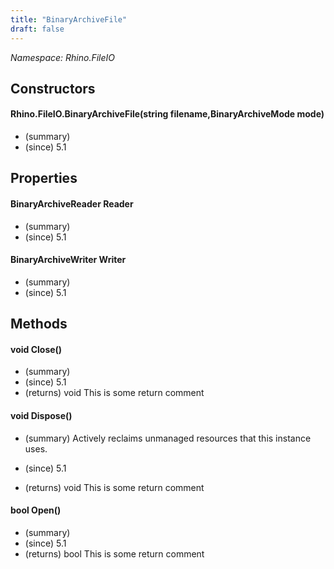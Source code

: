 ```yaml
---
title: "BinaryArchiveFile"
draft: false
---
```


*Namespace: Rhino.FileIO*
## Constructors
#### Rhino.FileIO.BinaryArchiveFile(string filename,BinaryArchiveMode mode)
- (summary) 
- (since) 5.1
## Properties
#### BinaryArchiveReader Reader
- (summary) 
- (since) 5.1
#### BinaryArchiveWriter Writer
- (summary) 
- (since) 5.1
## Methods
#### void Close()
- (summary) 
- (since) 5.1
- (returns) void This is some return comment
#### void Dispose()
- (summary) 
     Actively reclaims unmanaged resources that this instance uses.
     
- (since) 5.1
- (returns) void This is some return comment
#### bool Open()
- (summary) 
- (since) 5.1
- (returns) bool This is some return comment
